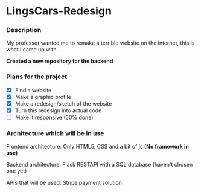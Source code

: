 # LingsCars-Redesign
### Description
My professor wanted me to remake a terrible website on the internet, this is what I came up with.


**Created a new repository for the backend**

### Plans for the project
- [x] Find a website
- [x] Make a graphic profile 
- [x] Make a redesign/sketch of the website
- [x] Turn this redesign into actual code
- [ ] Make it responsive (50% done)

### Architecture which will be in use
Frontend architecture: Only HTML5, CSS and a bit of js **(No framework in use)**

Backend architecture: Flask RESTAPI with a SQL database (haven't chosen one yet)


APIs that will be used: Stripe payment solution

